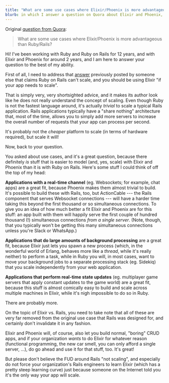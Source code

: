 ```yaml
---
title: "What are some use cases where Elixir/Phoenix is more advantageous than Ruby/Rails?"
blurb: in which I answer a question on Quora about Elixir and Phoenix, with a bit of a Rails-related rant to spice things up a notch.
---
```


Original [question from Quora](https://www.quora.com/What-are-some-use-cases-where-Elixir-Phoenix-is-more-advantageous-than-Ruby-Rails/answer/Hendrik-Mans):

> What are some use cases where Elixir/Phoenix is more advantageous than Ruby/Rails?

Hi! I've been working with Ruby and Ruby on Rails for 12 years, and with Elixir and Phoenix for around 2 years, and I am here to answer your question to the best of my ability.

First of all, I need to address that [answer](https://www.quora.com/What-are-some-use-cases-where-Elixir-Phoenix-is-more-advantageous-than-Ruby-Rails/answer/Tim-Mensch) previously posted by someone else that claims Ruby on Rails can't scale, and you should be using Elixir "if your app needs to scale".

That is simply very, very shortsighted advice, and it makes its author look like he does not really understand the concept of scaling. Even though Ruby is not the fastest language around, it's actually *trivial* to scale a typical Rails application. Rails applications typically have a "share nothing" architecture that, most of the time, allows you to simply add more servers to increase the overall number of requests that your app can process per second.

It's probably not the *cheaper* platform to scale (in terms of hardware required), but scale it will!

Now, back to your question.

You asked about use cases, and it's a great question, because there definitely *is* stuff that is easier to model (and, yes, scale) with Elixir and Phoenix than it is with Ruby on Rails. Here's some stuff I could think of off the top of my head:

**Applications with a real-time channel** (eg. Websockets; for example, chat apps) are a great fit, because Phoenix makes them almost trivial to build. It's possible to build these with Rails, too, but ActionCable --- the Rails component that serves Websocket connections --- will have a harder time taking this beyond the first thousand or so simultaneous connections. To give you an idea of how much better a fit Elixir and Phoenix are for this stuff: an app built with them will happily serve the first couple of hundred thousand (!) simultaneous connections *from a single server*. (Note, though, that you typically won't be getting this many simultaneous connections unless you're Slack or WhatsApp.)

**Applications that do large amounts of background processing** are a great fit, because Elixir just lets you spawn a new process (which, in the wonderful world of Erlang, behaves more like a *thread*, while it's really neither) to perform a task, while in Ruby you will, in most cases, want to move your background jobs to a separate processing stack (eg. Sidekiq) that you scale independently from your web application.

**Applications that perform real-time state updates** (eg. multiplayer game servers that apply constant updates to the game world) are a great fit, because this stuff is almost comically easy to build and scale across multiple machines in Elixir, while it's nigh impossible to do so in Ruby.

There are probably more.

On the topic of Elixir vs. Rails, you need to take note that all of these are very far removed from the original use case that Rails was designed for, and certainly don't invalidate it in any fashion.

Elixir and Phoenix will, of course, also let you build normal, "boring" CRUD apps, and if your organization *wants* to do Elixir for whatever reason (functional programming, the new car smell, you can only afford a single server, ...), do go ahead and use it for that stuff, too. It's great!

But please don't believe the FUD around Rails "not scaling", and especially do not force your organization's Rails engineers to learn Elixir (which has a pretty steep learning curve) just because someone on the Internet told you it's the only way your app will scale.
